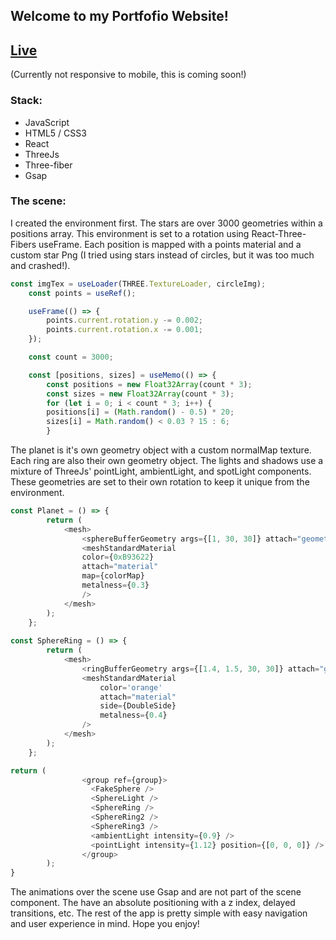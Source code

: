 ## Welcome to my Portfofio Website!

## [Live](https://richsupe.com/)

(Currently not responsive to mobile, this is coming soon!)

### Stack:
  * JavaScript
  * HTML5 / CSS3
  * React
  * ThreeJs
  * Three-fiber
  * Gsap

### The scene:
  I created the environment first. The stars are over 3000 geometries within a positions array. This environment is set to a rotation using React-Three-Fibers useFrame. Each position is mapped with a points material and a custom star Png (I tried using stars instead of circles, but it was too much and crashed!).
```javascript
const imgTex = useLoader(THREE.TextureLoader, circleImg);
    const points = useRef();

    useFrame(() => {
        points.current.rotation.y -= 0.002;
        points.current.rotation.x -= 0.001;
    });

    const count = 3000;

    const [positions, sizes] = useMemo(() => {
        const positions = new Float32Array(count * 3);
        const sizes = new Float32Array(count * 3);
        for (let i = 0; i < count * 3; i++) {
        positions[i] = (Math.random() - 0.5) * 20;
        sizes[i] = Math.random() < 0.03 ? 15 : 6;
        }
```
  The planet is it's own geometry object with a custom normalMap texture. Each ring are also their own geometry object. The lights and shadows use a mixture of ThreeJs' pointLight, ambientLight, and spotLight components. These geometries are set to their own rotation to keep it unique from the environment. 

```javascript
const Planet = () => {
        return (
            <mesh> 
                <sphereBufferGeometry args={[1, 30, 30]} attach="geometry" />
                <meshStandardMaterial
                color={0xB93622}
                attach="material"
                map={colorMap} 
                metalness={0.3}
                />
            </mesh>
        );
    };
    
const SphereRing = () => {
        return (
            <mesh>
                <ringBufferGeometry args={[1.4, 1.5, 30, 30]} attach="geometry" />
                <meshStandardMaterial
                    color='orange'
                    attach="material"
                    side={DoubleSide}
                    metalness={0.4}
                />
            </mesh>
        );
    };

return (
                <group ref={group}>
                  <FakeSphere />
                  <SphereLight /> 
                  <SphereRing />
                  <SphereRing2 />
                  <SphereRing3 />
                  <ambientLight intensity={0.9} />
                  <pointLight intensity={1.12} position={[0, 0, 0]} />
                </group>
        );
}

```

  The animations over the scene use Gsap and are not part of the scene component. The have an absolute positioning with a z index, delayed transitions, etc.
  The rest of the app is pretty simple with easy navigation and user experience in mind. Hope you enjoy!
  


    





